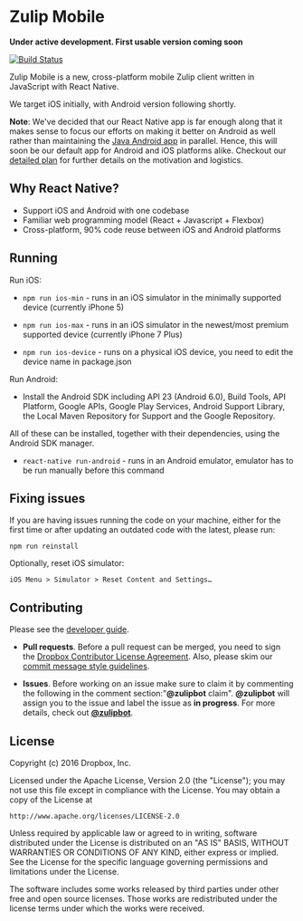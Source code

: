 # Zulip Mobile
**Under active development. First usable version coming soon**

[![Build Status](https://travis-ci.org/zulip/zulip-mobile.svg?branch=master)](https://travis-ci.org/zulip/zulip-mobile)


Zulip Mobile is a new, cross-platform mobile Zulip client written in
JavaScript with React Native.

We target iOS initially, with Android version following shortly.

**Note**: We've decided that our React Native app is far enough along that it
makes sense to focus our efforts on making it better on
Android as well rather than maintaining the [Java Android app](https://github.com/zulip/zulip-android)
in parallel. Hence, this will soon be our default app for Android and iOS
platforms alike. Checkout our [detailed plan](https://github.com/zulip/zulip-android/blob/master/android-strategy.md)
for further details on the motivation and logistics.

## Why React Native?

* Support iOS and Android with one codebase
* Familiar web programming model (React + Javascript + Flexbox)
* Cross-platform, 90% code reuse between iOS and Android platforms

## Running

Run iOS:

* `npm run ios-min` - runs in an iOS simulator in the minimally supported device
(currently iPhone 5)

* `npm run ios-max` - runs in an iOS simulator in the newest/most premium
supported device (currently iPhone 7 Plus)

* `npm run ios-device` - runs on a physical iOS device, you need to edit the
device name in package.json

Run Android:

* Install the Android SDK including API 23 (Android 6.0), Build Tools, API Platform, Google APIs, Google Play Services, Android Support Library, the Local Maven Repository for Support and the Google Repository.

All of these can be installed, together with their dependencies, using the Android SDK manager.

* `react-native run-android` - runs in an Android emulator, emulator has to be
run manually before this command

## Fixing issues

If you are having issues running the code on your machine, either for the first time or after updating an outdated code with the latest, please run:

```
npm run reinstall
```

Optionally, reset iOS simulator:

```
iOS Menu > Simulator > Reset Content and Settings…
```

## Contributing

Please see the
[developer guide](https://github.com/zulip/zulip-mobile/tree/master/docs/developer-guide.md).

* **Pull requests**. Before a pull request can be merged, you need to
sign the [Dropbox Contributor License Agreement][cla]. Also,
please skim our [commit message style guidelines][doc-commit-style].

[cla]: https://opensource.dropbox.com/cla/
[doc-commit-style]: http://zulip.readthedocs.io/en/latest/code-style.html#commit-messages

* **Issues**. Before working on an issue make sure to claim it by commenting
the following in the comment section:"**@zulipbot** claim". **@zulipbot** will
assign you to the issue and label the issue as **in progress**. For more
details, check out [**@zulipbot**](https://github.com/zulip/zulipbot).

## License

Copyright (c) 2016 Dropbox, Inc.

Licensed under the Apache License, Version 2.0 (the "License");
you may not use this file except in compliance with the License.
You may obtain a copy of the License at

    http://www.apache.org/licenses/LICENSE-2.0

Unless required by applicable law or agreed to in writing, software
distributed under the License is distributed on an "AS IS" BASIS,
WITHOUT WARRANTIES OR CONDITIONS OF ANY KIND, either express or implied.
See the License for the specific language governing permissions and
limitations under the License.

The software includes some works released by third parties under other
free and open source licenses. Those works are redistributed under the
license terms under which the works were received.

